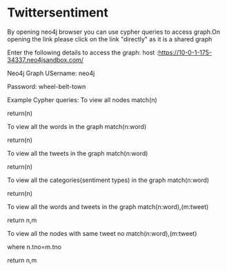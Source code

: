 # Twittersentiment
By opening neo4j browser you can use cypher queries to access graph.On opening the link please click on the link "directly" as it is a shared graph

Enter the following details to access the graph:
host :https://10-0-1-175-34337.neo4jsandbox.com/

Neo4j Graph USername: neo4j

Password: wheel-belt-town

Example Cypher queries:
To view all nodes
match(n)

return(n)

To view all the words in the graph
match(n:word)

return(n)

To view all the tweets in the graph
match(n:word)

return(n)

To view all the categories(sentiment types) in the graph
match(n:word)

return(n)

To view all the words and tweets in the graph
match(n:word),(m:tweet)

return n,m

To view all the nodes with same tweet no
match(n:word),(m:tweet)

where n.tno=m.tno

return n,m


